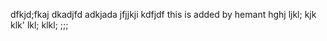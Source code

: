 dfkjd;fkaj
dkadjfd
adkjada
jfjjkji
kdfjdf
this is added by hemant
hghj
ljkl;
kjk
klk'
lkl;
klkl;
;;;
